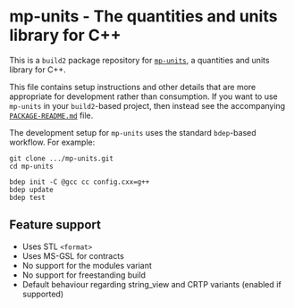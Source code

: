 # mp-units - The quantities and units library for C++

This is a `build2` package repository for [`mp-units`](https://github.com/mpusz/mp-units),
a quantities and units library for C++.

This file contains setup instructions and other details that are more
appropriate for development rather than consumption. If you want to use
`mp-units` in your `build2`-based project, then instead see the accompanying
[`PACKAGE-README.md`](libmp-units/PACKAGE-README.md) file.

The development setup for `mp-units` uses the standard `bdep`-based workflow.
For example:

```
git clone .../mp-units.git
cd mp-units

bdep init -C @gcc cc config.cxx=g++
bdep update
bdep test
```

## Feature support

- Uses STL `<format>`
- Uses MS-GSL for contracts
- No support for the modules variant
- No support for freestanding build
- Default behaviour regarding string_view and CRTP variants (enabled if supported)
